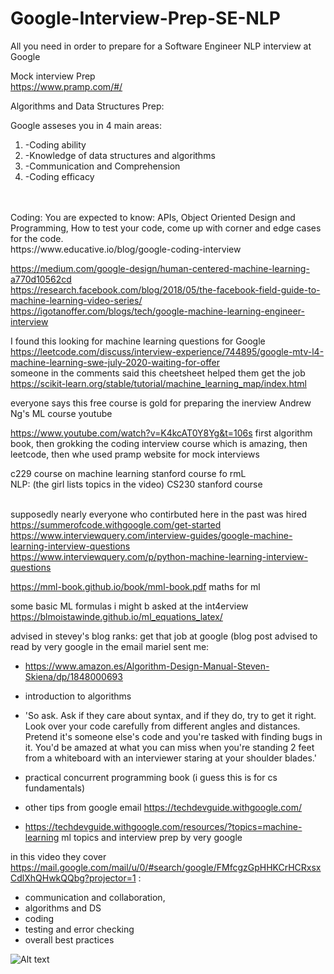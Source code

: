 # Google-Interview-Prep-SE-NLP
All you need in order to prepare for a Software Engineer NLP interview at Google

Mock interview Prep<br>
https://www.pramp.com/#/<br>

Algorithms and Data Structures Prep:

Google asseses you in 4 main areas:
<ol>
<li>-Coding ability </li>
<li>-Knowledge of data structures and algorithms </li>
<li>-Communication and Comprehension </li>
<li>-Coding efficacy</li>
</ol>
<br><br>
Coding: You are expected to know: APIs, Object Oriented Design and Programming, How to test your code, come up with corner and edge cases for the code.
<br>
https://www.educative.io/blog/google-coding-interview

https://medium.com/google-design/human-centered-machine-learning-a770d10562cd <br>
https://research.facebook.com/blog/2018/05/the-facebook-field-guide-to-machine-learning-video-series/ <br>
https://igotanoffer.com/blogs/tech/google-machine-learning-engineer-interview <br>

I found this looking for machine learning questions for Google<br>
https://leetcode.com/discuss/interview-experience/744895/google-mtv-l4-machine-learning-swe-july-2020-waiting-for-offer <br>
someone in the comments said this cheetsheet helped them get the job https://scikit-learn.org/stable/tutorial/machine_learning_map/index.html <br>

everyone says this free course is gold for preparing the inerview Andrew Ng's ML course youtube <br>

https://www.youtube.com/watch?v=K4kcAT0Y8Yg&t=106s first algorithm book, then grokking the coding interview course which is amazing, then leetcode, then whe used pramp website for mock interviews<br>

c229 course on machine learning stanford course fo rmL <br>
NLP: (the girl lists topics in the video) CS230 stanford course<br><br>

supposedly nearly everyone who contirbuted here in the past was hired https://summerofcode.withgoogle.com/get-started<br>
https://www.interviewquery.com/interview-guides/google-machine-learning-interview-questions <br>
https://www.interviewquery.com/p/python-machine-learning-interview-questions <br>

https://mml-book.github.io/book/mml-book.pdf maths for ml <br>

some basic ML formulas i might b asked at the int4erview https://blmoistawinde.github.io/ml_equations_latex/ <br>

 advised in stevey's blog ranks: get that job at google (blog post advised to read by very google in the email mariel sent me: <br>
 - https://www.amazon.es/Algorithm-Design-Manual-Steven-Skiena/dp/1848000693
 - introduction to algorithms
 - 'So ask. Ask if they care about syntax, and if they do, try to get it right. Look over your code carefully from different angles and distances. Pretend it's someone else's code and you're tasked with finding bugs in it. You'd be amazed at what you can miss when you're standing 2 feet from a whiteboard with an interviewer staring at your shoulder blades.'
 - practical concurrent programming book (i guess this is for cs fundamentals)
 -  other tips from google email https://techdevguide.withgoogle.com/
 
- https://techdevguide.withgoogle.com/resources/?topics=machine-learning ml topics and interview prep by very google

in this video they cover https://mail.google.com/mail/u/0/#search/google/FMfcgzGpHHKCrHCRxsxCdlXhQHwkQQbg?projector=1 :
- communication and collaboration,
- algorithms and DS
- coding
- testing and error checking
- overall best practices

![Alt text](https://github.com/emailic/Google-Interview-Prep-SE-NLP/blob/main/2022-08-21.png?raw=true "important thigs to cover for int")
